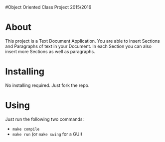 #Object Oriented Class Project 2015/2016

# About
This project is a Text Document Application. 
You are able to insert Sections and Paragraphs of text in your Document.
In each Section you can also insert more Sections as well as paragraphs.

# Installing
No installing required. Just fork the repo.

# Using
Just run the following two commands:
  * `make compile`
  * `make run` (or `make swing` for a GUI)